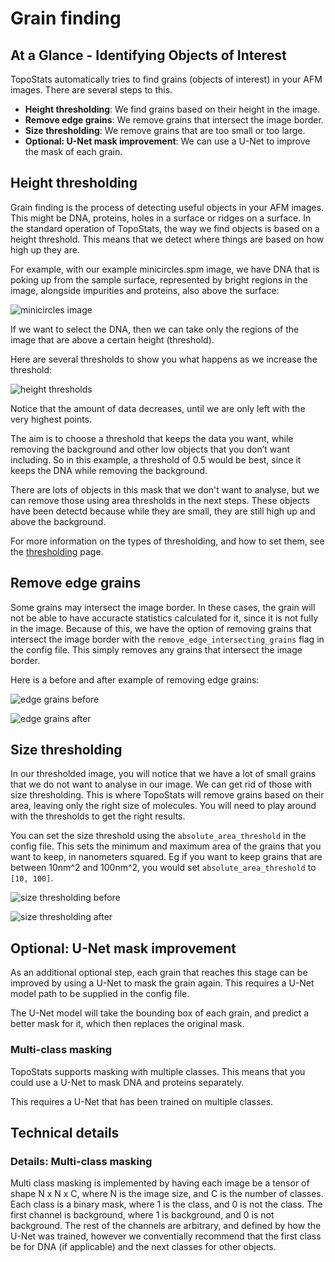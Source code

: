 # Grain finding

## At a Glance - Identifying Objects of Interest

TopoStats automatically tries to find grains (objects of interest) in your AFM images. There are several steps to this.

- **Height thresholding**: We find grains based on their height in the image.
- **Remove edge grains**: We remove grains that intersect the image border.
- **Size thresholding**: We remove grains that are too small or too large.
- **Optional: U-Net mask improvement**: We can use a U-Net to improve the mask of each grain.

## Height thresholding

Grain finding is the process of detecting useful objects in your AFM images. This might be DNA, proteins, holes in a
surface or ridges on a surface.
In the standard operation of TopoStats, the way we find objects is based on a height threshold. This means that we
detect where things are based on how high up they are.

For example, with our example minicircles.spm image, we have DNA that is poking up from the sample surface, represented by
bright regions in the image, alongside impurities and proteins, also above the surface:

![minicircles image](../_static/images/grain_finding/grain_finding_minicircles.png)

If we want to select the DNA, then we can take only the regions of the image that are above a certain height
(threshold).

Here are several thresholds to show you what happens as we increase the threshold:

![height thresholds](../_static/images/grain_finding/grain_finding_grain_thresholds.png)

Notice that the amount of data decreases, until we are only left with the very highest points.

The aim is to choose a threshold that keeps the data you want, while removing the background and other low objects
that you don’t want including.
So in this example, a threshold of 0.5 would be best, since it keeps the DNA while removing the background.

There are lots of objects in this mask that we don't want to analyse, but we can remove those using area thresholds in
the next steps. These objects have been detectd because while they are small, they are still high up and above the
background.

For more information on the types of thresholding, and how to set them, see the [thresholding](thresholding.md) page.

## Remove edge grains

Some grains may intersect the image border. In these cases, the grain will not be able to have accuracte statistics
calculated for it, since it is not fully in the image. Because of this, we have the option of removing grains that
intersect the image border with the `remove_edge_intersecting_grains` flag in the config file. This simply removes
any grains that intersect the image border.

Here is a before and after example of removing edge grains:

![edge grains before](../_static/images/grain_finding/grain_finding_remove_edge_grains_before.png)

![edge grains after](../_static/images/grain_finding/grain_finding_remove_edge_grains_after.png)

## Size thresholding

In our thresholded image, you will notice that we have a lot of small grains that we do not want to analyse in our
image. We can get rid of those with size thresholding. This is where TopoStats will remove grains based on their area,
leaving only the right size of molecules. You will need to play around with the thresholds to get the right results.

You can set the size threshold using the `absolute_area_threshold` in the config file. This sets the minimum and
maximum area of the grains that you want to keep, in nanometers squared. Eg if you want to keep grains that are between
10nm^2 and 100nm^2, you would set `absolute_area_threshold` to `[10, 100]`.

![size thresholding before](../_static/images/grain_finding/grain_finding_size_thresholding_before.png)

![size thresholding after](../_static/images/grain_finding/grain_finding_size_thresholding_after.png)

## Optional: U-Net mask improvement

As an additional optional step, each grain that reaches this stage can be improved by using a U-Net to mask the grain
again. This requires a U-Net model path to be supplied in the config file.

The U-Net model will take the bounding box of each grain, and predict a better mask for it, which then replaces
the original mask.

### Multi-class masking

TopoStats supports masking with multiple classes. This means that you could use a U-Net to mask DNA and proteins
separately.

This requires a U-Net that has been trained on multiple classes.

## Technical details

### Details: Multi-class masking

Multi class masking is implemented by having each image be a tensor of shape N x N x C, where N is the image size,
and C is the number of classes. Each class is a binary mask, where 1 is the class, and 0 is not the class.
The first channel is background, where 1 is background, and 0 is not background. The rest of the channels
are arbitrary, and defined by how the U-Net was trained, however we conventially recommend that the first class
be for DNA (if applicable) and the next classes for other objects.
